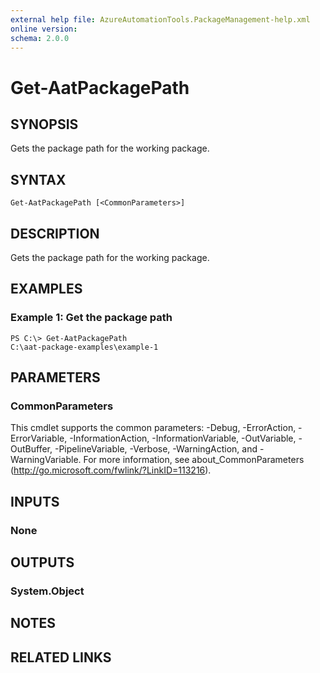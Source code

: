 ```yaml
---
external help file: AzureAutomationTools.PackageManagement-help.xml
online version: 
schema: 2.0.0
---
```


# Get-AatPackagePath

## SYNOPSIS
Gets the package path for the working package.

## SYNTAX

```
Get-AatPackagePath [<CommonParameters>]
```

## DESCRIPTION
Gets the package path for the working package.

## EXAMPLES

### Example 1: Get the package path
```
PS C:\> Get-AatPackagePath
C:\aat-package-examples\example-1
```

## PARAMETERS

### CommonParameters
This cmdlet supports the common parameters: -Debug, -ErrorAction, -ErrorVariable, -InformationAction, -InformationVariable, -OutVariable, -OutBuffer, -PipelineVariable, -Verbose, -WarningAction, and -WarningVariable. For more information, see about_CommonParameters (http://go.microsoft.com/fwlink/?LinkID=113216).

## INPUTS

### None

## OUTPUTS

### System.Object

## NOTES

## RELATED LINKS

